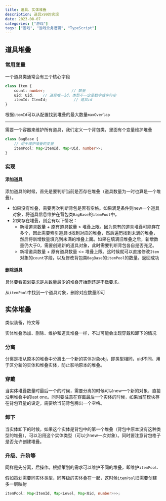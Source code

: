 ```yaml
---
title: 道具、实体堆叠
description: 道具x99的实现
date: 2023-08-07
categories: ["游戏"]
tags: ["游戏", "游戏业务逻辑", "TypeScript"]
---
```


## 道具堆叠

### 常用变量

一个道具类通常会有三个核心字段

```typescript
class Item {
    count: number;            // 数量
    uid: Uid;    // 道具唯一id，类型不一定是数字或字符串
    itemId: ItemId;            // 道具id
}
```

根据`itemId`可以从配置找到堆叠的最大数量`maxOverlap`

---

需要一个容器来维护所有道具，我们定义一个背包类，里面有个变量维护堆叠

```typescript
class BagBase {
    // 用于维护堆叠的变量
    itemPool: Map<ItemId, Map<Uid, number>>;
}
```

### 实现

#### 添加道具

添加道具的时候，首先是要判断当前是否存在堆叠（道具数量为一时也算是一个堆叠）。

- 如果没有堆叠，需要再次判断背包是否有空格。如果满足条件则new一个道具对象，将道具信息维护在背包类`BagBase`的`itemPool`中。
- 如果存在堆叠，则会有以下情况：
  - 新增道具数量 + 原有道具数量 > 堆叠上限。因为原有的道具堆叠可能存在多个，因此需要索引道具id找到对应的堆叠，然后遍历找到未满的堆叠，然后将新增数量填充到未满的堆叠上面。如果在填满旧堆叠之后，新增数量仍大于0，需要创建新的道具对象，此时需要判断背包各自是否充足。
  - 新增道具数量 + 原有道具数量 <= 堆叠上限。这时候就可以直接修改`Item`对象的`count`字段，以及修改背包类`BagBase`的`itemPool`的数量。返回成功

#### 删除道具

具体要看策划要求是从数量最少的堆叠开始删还是不做要求。

从`itemPool`中找到一个道具对象，删除对应数量即可

## 实体堆叠

类似装备，符文等

实体堆叠添加、删除、维护和道具堆叠一样，不过可能会出现穿戴和卸下的情况

### 分离

分离是指从原本的堆叠中分离出一个新的实体对象obj，即类型相同，uid不同。用于区分新的实体和堆叠实体，防止影响原本的堆叠。

### 穿戴

当实体堆叠数量时最后一个的时候，需要分离的时候可以new一个新的对象，直接沿用堆叠中的last one。同时要注意在穿戴最后一个实体的时候，如果当前模块存在背包容量的设定，需要给当前背包腾出一个空格。

### 卸下

当实体卸下的时候，如果这个实体是背包中的第一个堆叠（背包中原本没有这种类型的堆叠），可以沿用这个实体类型（可以少new一次对象）。同时要注意背包格子是否允许创建堆叠。

### 升级、升阶等

同样是先分离，后操作。根据策划的需求可以维护不同的堆叠，即维护`itemPool`.

假如策划需要同实体类型，同等级的实体叠在一起，这时候`itemPool`旧需要创建多一层映射

```typescript
itemPool: Map<ItemId, Map<Level, Map<Uid, number>>>;
```

